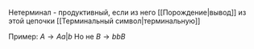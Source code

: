 Нетерминал - продуктивный, если из него [[Порождение|вывод]] из этой цепочки [[Терминальный символ|терминальную]]

Пример:
$A\rightarrow Aa|b$
Но не 
$B\rightarrow bbB$